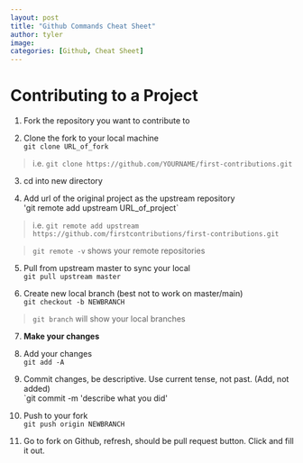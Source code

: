 ```yaml
---
layout: post
title: "Github Commands Cheat Sheet"
author: tyler
image:
categories: [Github, Cheat Sheet]
---
```


# Contributing to a Project

1. Fork the repository you want to contribute to

2. Clone the fork to your local machine  
	`git clone URL_of_fork`  
> i.e. `git clone https://github.com/YOURNAME/first-contributions.git`

3. cd into new directory

4. Add url of the original project as the upstream repository  
	'git remote add upstream URL_of_project`  
> i.e. `git remote add upstream https://github.com/firstcontributions/first-contributions.git`  

> `git remote -v` shows your remote repositories

5. Pull from upstream master to sync your local  
	`git pull upstream master`

6. Create new local branch (best not to work on master/main)  
	`git checkout -b NEWBRANCH`  
> `git branch` will show your local branches 

7. **Make your changes**

8. Add your changes   
	`git add -A`

9. Commit changes, be descriptive. Use current tense, not past. (Add, not added)  
	`git commit -m 'describe what you did'

10. Push to your fork  
	`git push origin NEWBRANCH`

11. Go to fork on Github, refresh, should be pull request button. Click and fill it out.   
